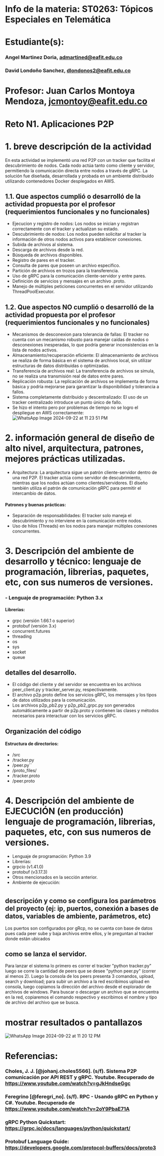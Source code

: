 # Info de la materia: ST0263: Tópicos Especiales en Telemática
#
# Estudiante(s):
### Angel Martinez Doria, admartined@eafit.edu.co
### David Londoño Sanchez, dlondonos2@eafit.edu.co

# Profesor: Juan Carlos Montoya Mendoza, jcmontoy@eafit.edu.co

# Reto N1. Aplicaciones P2P
#
# 1. breve descripción de la actividad
En esta actividad se implementó una red P2P con un tracker que facilita el descubrimiento de nodos. Cada nodo actúa tanto como cliente y servidor, permitiendo la comunicación directa entre nodos a través de gRPC. La solución fue diseñada, desarrollada y probada en un ambiente distribuido utilizando contenedores Docker desplegados en AWS.

## 1.1. Que aspectos cumplió o desarrolló de la actividad propuesta por el profesor (requerimientos funcionales y no funcionales)
- Ejecucion y registro de nodos: Los nodos se inician y registran correctamente con el tracker y actualizan su estado.
- Descubrimiento de nodos: Los nodos pueden solicitar al tracker la información de otros nodos activos para establecer conexiones.
- Subida de archivos al sistema.
- Descarga de archivos desde la red.
- Búsqueda de archivos disponibles.
- Registro de pares en el tracker.
- Consulta de pares que poseen un archivo específico.
- Partición de archivos en trozos para la transferencia.
- Uso de gRPC para la comunicación cliente-servidor y entre pares.
- Definición de servicios y mensajes en un archivo .proto.
- Manejo de múltiples peticiones concurrentes en el servidor utilizando ThreadPoolExecutor.

## 1.2. Que aspectos NO cumplió o desarrolló de la actividad propuesta por el profesor (requerimientos funcionales y no funcionales)
- Mecanismos de desconexion para tolerancia de fallas: El tracker no cuenta con un mecanismo robusto para manejar caídas de nodos o desconexiones inesperadas, lo que podría generar inconsistencias en la lista de nodos activos.
- Almacenamiento/recuperación eficiente: El almacenamiento de archivos se realiza de forma básica en el sistema de archivos local, sin utilizar estructuras de datos distribuidas o optimizadas.
- Transferencia de archivos real: La transferencia de archivos se simula, no se realiza una transmisión real de datos entre pares.
- Replicación robusta: La replicación de archivos se implementa de forma básica y podría mejorarse para garantizar la disponibilidad y tolerancia a fallos.
- Sistema completamente distribuido y descentralizado: El uso de un tracker centralizado introduce un punto único de fallo.
- Se hizo el intento pero por problemas de tiempo no se logro el despliegue en AWS correctamente:
![WhatsApp Image 2024-09-22 at 11 23 51 PM](https://github.com/user-attachments/assets/b8c1eb6f-5b23-4e4c-b50f-b317c6222db0)

# 2. información general de diseño de alto nivel, arquitectura, patrones, mejores prácticas utilizadas.
- Arquitectura: La arquitectura sigue un patrón cliente-servidor dentro de una red P2P. El tracker actúa como servidor de descubrimiento, mientras que los nodos actúan como clientes/servidores. El diseño también utiliza el patrón de comunicación gRPC para permitir el intercambio de datos.
#### Patrones y buenas prácticas:
- Separación de responsabilidades: El tracker solo maneja el descubrimiento y no interviene en la comunicación entre nodos.
- Uso de hilos (Threads) en los nodos para manejar múltiples conexiones concurrentes.

# 3. Descripción del ambiente de desarrollo y técnico: lenguaje de programación, librerias, paquetes, etc, con sus numeros de versiones.

### - Lenguaje de programación: Python 3.x
#### Librerías:
- grpc (versión 1.66.1 o superior)
- protobuf (versión 3.x)
- concurrent.futures
- threading
- os
- sys
- socket
- queue

## detalles del desarrollo.
- El código del cliente y del servidor se encuentra en los archivos peer_client.py y tracker_server.py, respectivamente.
- El archivo p2p.proto define los servicios gRPC, los mensajes y los tipos de datos utilizados para la comunicación.
- Los archivos p2p_pb2.py y p2p_pb2_grpc.py son generados automáticamente a partir de p2p.proto y contienen las clases y métodos necesarios para interactuar con los servicios gRPC.

## Organización del código
#### Estructura de directorios:
- /src
- /tracker.py
- /peer.py``
- /proto_files/
- /tracker.proto
- /peer.proto

# 4. Descripción del ambiente de EJECUCIÓN (en producción) lenguaje de programación, librerias, paquetes, etc, con sus numeros de versiones.

- Lenguaje de programación: Python 3.9
- Librerías:
- grpcio (v1.41.0)
- protobuf (v3.17.3)
- Otros mencionados en la sección anterior.
- Ambiente de ejecución:
#

## descripción y como se configura los parámetros del proyecto (ej: ip, puertos, conexión a bases de datos, variables de ambiente, parámetros, etc)
Los puertos son configurados por gRcp, no se cuenta con base de datos pues cada peer sube y baja archivos entre ellos, y le preguntan al tracker donde están ubicados

## como se lanza el servidor.
Para lanzar el sistema lo primero es correr el tracker "python tracker.py" luego se corre la cantidad de peers que se desee "python peer.py" (correr al menos 2). Luego la consola de los peers presenta 3 comandos, upload, search y download; para subir un archivo a la red escribimos upload en consola, luego copiamos la dirección del archivo desde el explorador de archivos de windows. Para buscar o descargar un archivo que se encuentra en la red, copiaremos el comando respectivo y escribimos el nombre y tipo de archivo del archivo que se busca.

# mostrar resultados o pantallazos
![WhatsApp Image 2024-09-22 at 11 20 12 PM](https://github.com/user-attachments/assets/59444d97-bbcc-478f-9286-b99668e238e8)

# Referencias:
### Choles, J. J. [@johanj.choles5566]. (s/f). Sistema P2P comunicación por API REST y gRPC. Youtube. Recuperado de https://www.youtube.com/watch?v=gJkHndseGgc
### Feregrino [@feregri_no]. (s/f). RPC - Usando gRPC en Python y C#. Youtube. Recuperado de https://www.youtube.com/watch?v=2oY9PbaE71A
### gRPC Python Quickstart: https://grpc.io/docs/languages/python/quickstart/
### Protobuf Language Guide: https://developers.google.com/protocol-buffers/docs/proto3
